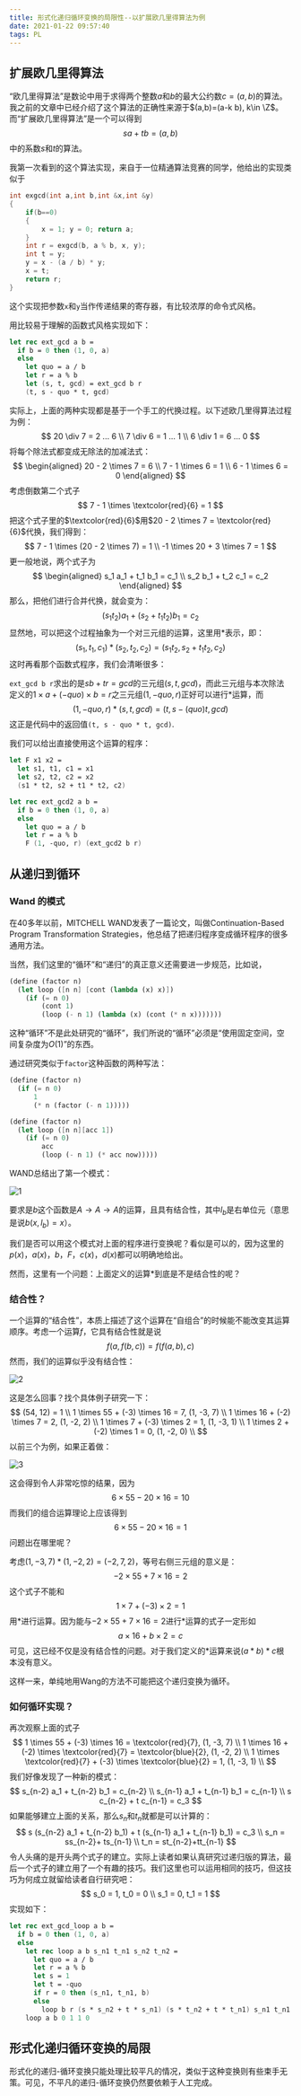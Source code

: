 ```yaml
---
title: 形式化递归循环变换的局限性--以扩展欧几里得算法为例
date: 2021-01-22 09:57:40
tags: PL
---
```


## 扩展欧几里得算法

“欧几里得算法”是数论中用于求得两个整数$a$和$b$的最大公约数$c=(a,b)$的算法。我之前的文章中已经介绍了这个算法的正确性来源于$(a,b)=(a-k b), k\in \Z$。而“扩展欧几里得算法”是一个可以得到
$$
sa+t b=(a,b)
$$
中的系数$s$和$t$的算法。

我第一次看到的这个算法实现，来自于一位精通算法竞赛的同学，他给出的实现类似于

```c++
int exgcd(int a,int b,int &x,int &y)
{
    if(b==0)
    {
        x = 1; y = 0; return a;
    }
    int r = exgcd(b, a % b, x, y);
    int t = y;
    y = x - (a / b) * y;
    x = t;
    return r;
}
```

这个实现把参数`x`和`y`当作传递结果的寄存器，有比较浓厚的命令式风格。

用比较易于理解的函数式风格实现如下：

```fsharp
let rec ext_gcd a b = 
  if b = 0 then (1, 0, a)
  else 
    let quo = a / b
    let r = a % b
    let (s, t, gcd) = ext_gcd b r
    (t, s - quo * t, gcd)
```

实际上，上面的两种实现都是基于一个手工的代换过程。以下述欧几里得算法过程为例：
$$
20 \div 7 = 2 ... 6 \\
7 \div 6 = 1 ... 1 \\
6 \div 1 = 6 ... 0
$$
将每个除法式都变成无除法的加减法式：
$$
\begin{aligned}
20 - 2 \times 7 = 6 \\
7 - 1 \times 6 = 1 \\
6 - 1 \times 6 = 0
\end{aligned}
$$
考虑倒数第二个式子
$$
7 - 1 \times \textcolor{red}{6} = 1
$$
把这个式子里的$\textcolor{red}{6}$用$20 - 2 \times 7 = \textcolor{red}{6}$代换，我们得到：
$$
7 - 1 \times (20 - 2 \times 7) = 1 \\
-1 \times 20  + 3 \times 7 = 1
$$
更一般地说，两个式子为
$$
\begin{aligned}
s_1 a_1 + t_1 b_1 = c_1 \\
s_2 b_1 + t_2 c_1 = c_2
\end{aligned}
$$
那么，把他们进行合并代换，就会变为：
$$
(s_1 t_2) a_1 + (s_2 + t_1 t_2) b_1 = c_2
$$
显然地，可以把这个过程抽象为一个对三元组的运算，这里用$*$表示，即：
$$
(s_1, t_1, c_1) * (s_2,t_2,c_2)=(s_1t_2, s_2 + t_1 t_2, c_2)
$$
这时再看那个函数式程序，我们会清晰很多：

`ext_gcd b r`求出的是$s b +  tr = gcd$的三元组$(s, t, gcd)$，而此三元组与本次除法定义的$1 \times a + (-quo) \times b = r$之三元组$(1, -quo, r)$正好可以进行$*$运算，而
$$
(1, -quo, r) * (s, t, gcd) = (t, s-(quo)t, gcd)
$$
这正是代码中的返回值`(t, s - quo * t, gcd)`.

我们可以给出直接使用这个运算的程序：

```fsharp
let F x1 x2 = 
  let s1, t1, c1 = x1
  let s2, t2, c2 = x2 
  (s1 * t2, s2 + t1 * t2, c2)

let rec ext_gcd2 a b =
  if b = 0 then (1, 0, a)
  else 
    let quo = a / b
    let r = a % b
    F (1, -quo, r) (ext_gcd2 b r)
```



## 从递归到循环

### Wand 的模式

在40多年以前，MITCHELL WAND发表了一篇论文，叫做Continuation-Based Program Transformation Strategies，他总结了把递归程序变成循环程序的很多通用方法。

当然，我们这里的“循环”和“递归”的真正意义还需要进一步规范，比如说，

```scheme
(define (factor n)
  (let loop ([n n] [cont (lambda (x) x)])
    (if (= n 0)
        (cont 1)
        (loop (- n 1) (lambda (x) (cont (* n x)))))))
```

这种“循环”不是此处研究的“循环”，我们所说的“循环”必须是“使用固定空间，空间复杂度为$O(1)$”的东西。

通过研究类似于`factor`这种函数的两种写法：

```scheme
(define (factor n)
  (if (= n 0)
      1
      (* n (factor (- n 1)))))
```

```scheme
(define (factor n)
  (let loop ([n n][acc 1])
    (if (= n 0)
        acc
        (loop (- n 1) (* acc now)))))
```

WAND总结出了第一个模式：

![1](https://img.imgdb.cn/item/600a8c5a3ffa7d37b31acd50.jpg)

要求是$b$这个函数是$A \rightarrow A \rightarrow A$的运算，且具有结合性，其中$l_b$是右单位元（意思是说$b(x, l_b)=x$）。

我们是否可以用这个模式对上面的程序进行变换呢？看似是可以的，因为这里的$p(x)$，$a(x)$，$b$，$F$，$c(x)$，$d(x)$都可以明确地给出。

然而，这里有一个问题：上面定义的运算$*$到底是不是结合性的呢？

### 结合性？

一个运算的“结合性”，本质上描述了这个运算在“自组合”的时候能不能改变其运算顺序。考虑一个运算$f$，它具有结合性就是说
$$
f(a,f(b, c))=f(f(a, b), c)
$$
然而，我们的运算似乎没有结合性：

![2](https://img.imgdb.cn/item/600ac9d13ffa7d37b338b0f9.jpg)

这是怎么回事？找个具体例子研究一下：
$$
(54, 12) = 1 \\
1 \times 55 + (-3) \times 16 = 7, (1, -3, 7) \\
1 \times 16 + (-2) \times 7 = 2, (1, -2, 2) \\
1 \times 7 + (-3) \times 2 = 1, (1, -3, 1) \\
1 \times 2 + (-2) \times 1 = 0, (1, -2, 0) \\
$$
以前三个为例，如果正着做：

![3](https://img.imgdb.cn/item/600acc543ffa7d37b33a85ee.jpg)

这会得到令人非常吃惊的结果，因为
$$
6 \times 55 - 20 \times 16 = 10
$$
而我们的组合运算理论上应该得到
$$
6 \times 55 - 20 \times 16 = 1
$$
问题出在哪里呢？

考虑$(1, -3, 7) * (1, -2, 2)=(-2, 7, 2)$，等号右侧三元组的意义是：
$$
-2 \times 55 + 7 \times 16 = 2
$$
这个式子不能和
$$
1 \times 7 + (-3) \times 2 = 1
$$
用$*$进行运算。因为能与$-2 \times 55 + 7 \times 16 = 2$进行$*$运算的式子一定形如
$$
a \times 16 + b \times 2 = c
$$
可见，这已经不仅是没有结合性的问题。对于我们定义的$*$运算来说$(a*b)*c$根本没有意义。

这样一来，单纯地用Wang的方法不可能把这个递归变换为循环。

### 如何循环实现？

再次观察上面的式子
$$
1 \times 55 + (-3) \times 16 = \textcolor{red}{7}, (1, -3, 7) \\
1 \times 16 + (-2) \times \textcolor{red}{7} = \textcolor{blue}{2}, (1, -2, 2) \\
1 \times \textcolor{red}{7} + (-3) \times \textcolor{blue}{2} = 1, (1, -3, 1) \\
$$
我们好像发现了一种新的模式：
$$
s_{n-2} a_1 + t_{n-2} b_1 = c_{n-2} \\
s_{n-1} a_1 + t_{n-1} b_1 = c_{n-1} \\
s c_{n-2} + t c_{n-1} = c_3
$$
如果能够建立上面的关系，那么$s_n$和$t_n$就都是可以计算的：
$$
s (s_{n-2} a_1 + t_{n-2} b_1) + t (s_{n-1} a_1 + t_{n-1} b_1) = c_3 \\
s_n = ss_{n-2}+ ts_{n-1} \\
t_n = st_{n-2}+tt_{n-1}
$$
令人头痛的是开头两个式子的建立。实际上读者如果认真研究过递归版的算法，最后一个式子的建立用了一个有趣的技巧。我们这里也可以运用相同的技巧，但这技巧为何成立就留给读者自行研究吧：
$$
s_0 = 1, t_0 = 0 \\
s_1 = 0, t_1 = 1
$$
实现如下：

```fsharp
let rec ext_gcd_loop a b =
  if b = 0 then (1, 0, a)
  else 
    let rec loop a b s_n1 t_n1 s_n2 t_n2 = 
      let quo = a / b 
      let r = a % b
      let s = 1
      let t = -quo
      if r = 0 then (s_n1, t_n1, b)
      else 
        loop b r (s * s_n2 + t * s_n1) (s * t_n2 + t * t_n1) s_n1 t_n1
    loop a b 0 1 1 0
```

## 形式化递归循环变换的局限

形式化的递归-循环变换只能处理比较平凡的情况，类似于这种变换则有些束手无策。可见，不平凡的递归-循环变换仍然要依赖于人工完成。